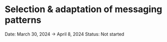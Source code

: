 # Selection & adaptation of messaging patterns

Date: March 30, 2024 → April 8, 2024
Status: Not started